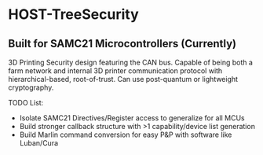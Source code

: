 # HOST-TreeSecurity
## Built for SAMC21 Microcontrollers (Currently)

3D Printing Security design featuring the CAN bus. Capable of being both a farm network and internal 3D printer communication protocol with hierarchical-based, root-of-trust. Can use post-quantum or lightweight cryptography.

TODO List:
- Isolate SAMC21 Directives/Register access to generalize for all MCUs
- Build stronger callback structure with >1 capability/device list generation
- Build Marlin command conversion for easy P&P with software like Luban/Cura
